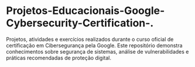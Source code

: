 # Projetos-Educacionais-Google-Cybersecurity-Certification-.
Projetos, atividades e exercícios realizados durante o curso oficial de certificação em Cibersegurança pela Google. Este repositório demonstra conhecimentos sobre segurança de sistemas, análise de vulnerabilidades e práticas recomendadas de proteção digital.
